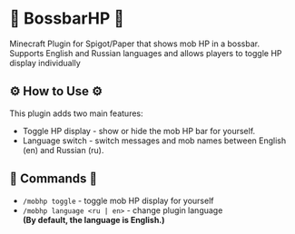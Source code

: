 # 👺 BossbarHP 👺
Minecraft Plugin for Spigot/Paper that shows mob HP in a bossbar.
Supports English and Russian languages and allows players to toggle HP display individually

## ⚙️ How to Use ⚙️
This plugin adds two main features:
- Toggle HP display - show or hide the mob HP bar for yourself.
- Language switch - switch messages and mob names between English (en) and Russian (ru).

## 🔑 Commands 🔑
- `/mobhp toggle` - toggle mob HP display for yourself
- `/mobhp language <ru | en>` - change plugin language  
  **(By default, the language is English.)**
